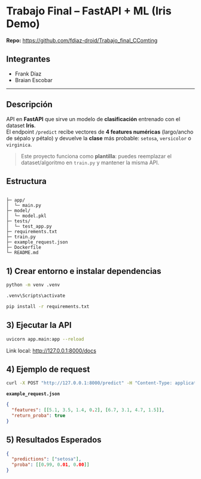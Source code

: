 # Trabajo Final – FastAPI + ML (Iris Demo)

**Repo:** https://github.com/fdiaz-droid/Trabajo_final_CComting

## Integrantes
- Frank Díaz
- Braian Escobar

---

## Descripción
API en **FastAPI** que sirve un modelo de **clasificación** entrenado con el dataset **Iris**.  
El endpoint `/predict` recibe vectores de **4 features numéricas** (largo/ancho de sépalo y pétalo) y devuelve la **clase** más probable: `setosa`, `versicolor` o `virginica`.

> Este proyecto funciona como **plantilla**: puedes reemplazar el dataset/algoritmo en `train.py` y mantener la misma API.

## Estructura

```

├─ app/
│  └─ main.py
├─ model/
│  └─ model.pkl
├─ tests/
│  └─ test_app.py
├─ requirements.txt
├─ train.py
├─ example_request.json
├─ Dockerfile
└─ README.md
```

## 1) Crear entorno e instalar dependencias
```bash
python -m venv .venv

.venv\Scripts\activate

pip install -r requirements.txt
```

## 3) Ejecutar la API
```bash
uvicorn app.main:app --reload
```
Link local:
http://127.0.0.1:8000/docs


## 4) Ejemplo de request
```bash
curl -X POST "http://127.0.0.1:8000/predict" -H "Content-Type: application/json" -d @example_request.json
```

**`example_request.json`**
```json
{
  "features": [[5.1, 3.5, 1.4, 0.2], [6.7, 3.1, 4.7, 1.5]],
  "return_proba": true
}
```

## 5) Resultados Esperados
```json
{
  "predictions": ["setosa"],
  "proba": [[0.99, 0.01, 0.00]]
}
```


